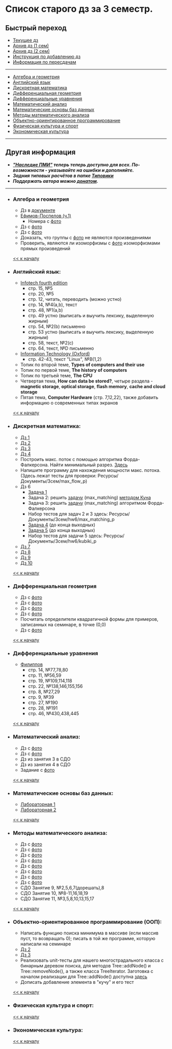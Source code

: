 # Список старого дз за 3 семестр.

## Быстрый переход

- [Текущее дз](README.md#Список-текущего-и-будущего-дз)
- [Архив дз (1 сем)](Дз_1_семестр.md#Список-старого-дз-за-1-семестр.)
- [Архив дз (2 сем)](Дз_2_семестр.md#Список-старого-дз-за-2-семестр.)
- [Инструкция по добавлению дз](Как_вам_добавлять_сюда_дз/Как_добавить_дз.md)
- [Информация по пересдачам](пересдачи.md)

***

- [Алгебра и геометрия](#Алгебра-и-геометрия)
- [Английский язык](#Английский-язык)
- [Дискретная математика](#Дискретная-математика)
- [Дифференциальная геометрия](#Дифференциальная-геометрия)
- [Дифференциальные уравнения](#Дифференциальные-уравнения)
- [Математический анализ](#Математический-анализ)
- [Математические основы баз данных](#Математические-основы-баз-данных)
- [Методы математического анализа](#Методы-математического-анализа)
- [Объектно-ориентированное программирование](#Объектно-ориентированное-программирование-ООП)
- [Физическая культура и спорт](#Физическая-культура-и-спорт)
- [Экономическая культура](#Экономическая-культура)

***

## Другая информация

- __*["Наследие ПМИ"](https://github.com/appliedMathematicsAndComputerScience/PMI_legacy) теперь теперь доступно для всех. По-возможности - указывайте на ошибки и дополняйте.*__
-  __*Задния типовых расчётов в папке [Типовики](https://github.com/nektonick/KMBO-01-homework/tree/master/%D0%A2%D0%B8%D0%BF%D0%BE%D0%B2%D0%B8%D0%BA%D0%B8)*__
- __*Поддержать автора можно [донатом](https://www.tinkoff.ru/rm/grebnev.nikita7/9UP5Q99768).*__

***

- ### Алгебра и геометрия
    - Дз в [документе](Ресурсы/Документы/3сем/dz_algebra_10.pdf)
    - [Ефимов-Поспелов (ч.1)](Книги/Ефимов_Поспелов_Сборник_задач_по_математике_том_1.pdf)
        - Номера с [фото](Ресурсы/Изображения/3сем/алгем_1.jpg)
    - Дз с [фото](Ресурсы/Изображения/3сем/алгем_2.jpg)
    - Дз с [фото](Ресурсы/Изображения/3сем/алгем_3.jpg)
    - Доказать, что группы с [фото](Ресурсы/Изображения/3сем/алгем_4.jpg) не являются произведениями
    - Проверить, являются ли изоморфизмы с [фото](Ресурсы/Изображения/3сем/алгем_2.jpg) изоморфизмами прямых произведений

    [<< к началу](#Быстрый-переход)

- ### Английский язык:
    - [Infotech fourth edition](Книги/Infotech_english_for_computer_users_Stud.pdf) 
        -  стр. 15, №5
        -  стр. 20, №5
        -  стр. 12, читать, переводить (можно устно)
        -  стр. 14, №4(a,b), текст
        -  стр. 48, №1(a,b)
        -  стр. 49 устно (выписать и выучить лексику, выделенную жирным)
        -  стр. 54, №2(b) письменно
        -  стр. 53 устно (выписать и выучить лексику, выделенную жирным)
        -  стр. 58, текст, №2(с) 
        -  стр. 64, текст, №D письменно
    - [Information Technology (Oxford)](Книги/[Eric_H._Glendinning,_John_McEwan]_Oxford_English_(BookFi).pdf)
        -  стр. 42-43, текст "Linux", №B(1,2)
    - Топик по второй теме, **Types of computers and their use**
    - Топик по первой теме, **The history of computers**
    - Топик по третьей теме, **The CPU**
    - Четвертая тема, **How can data be stored?**, четыре раздела - **magnetic storage**, **optical storage**, **flash memory**, **cache and cloud storage**
    - Пятая тема, **Computer Hardware** (стр. 7,12,22), также добавить информацию о современных типах экранов
    
    [<< к началу](#Быстрый-переход)
    
- ### Дискретная математика:
    - [Дз 1](Ресурсы/Документы/3сем/hw1.pdf)
    - [Дз 2](Ресурсы/Документы/3сем/hw2.pdf)
    - [Дз 3](Ресурсы/Документы/3сем/hw3.pdf)
    - [Дз 4](Ресурсы/Документы/3сем/hw4.pdf)
    - Построить макс. поток с помощью алгоритма Форда-Фалкерсона. Найти минимальный разрез. [Здесь](Ресурсы/Документы/3сем/max_flow2.pdf)
    - Напишите программу для нахождения мощности макс. потока. (Здесь лежат тесты для проверки: Ресурсы/Документы/3сем/max_flow_p)
    - Дз 6
        - [Задача 1](Ресурсы/Документы/3сем/hw6/Задача_1.jpg)
        - Задача 2: решить [задачу](Ресурсы/Документы/3сем/hw6/max_matching_p/max_matching.pdf) (max_matching) [методом Куна](https://e-maxx.ru/algo/kuhn_matching)
        - Задача 3: решить [задачу](Ресурсы/Документы/3сем/hw6/max_matching_p/max_matching.pdf) (max_matching) алгоритмом Форда-Фалкерсона
        - Набор тестов для задач 2 и 3 здесь: Ресурсы/Документы/3сем/hw6/max_matching_p
        - [Задача 4](https://acmp.ru/index.asp?main=task&id_task=448) (до конца выходных)
        - [Задача 5](Ресурсы/Документы/3сем/hw6/kubiki_p/kubiki.pdf) (до конца выходных)
        - Набор тестов для задачи 5 здесь: Ресурсы/Документы/3сем/hw6/kubiki_p
    - [Дз 7](Ресурсы/Документы/3сем/hw7.pdf)
    - [Дз 8](Ресурсы/Документы/3сем/hw8.pdf)
    - [Дз 9](Ресурсы/Документы/3сем/9_Ring_homomorphism.pdf)
    - [Дз 10](Ресурсы/Документы/3сем/finite_fields1.pdf)
      
    [<< к началу](#Быстрый-переход)

- ### Дифференциальная геометрия
    - Дз с [фото](Ресурсы/Изображения/3сем/диффгем_1.jpg)
    - Дз с [фото](Ресурсы/Изображения/3сем/диффгем_2.jpg)
    - Дз с [фото](Ресурсы/Изображения/3сем/диффгем_3.jpg)
    - Дз с [фото](Ресурсы/Изображения/3сем/диффгем_4.jpg)
    - Посчитать определители квадратичной формы для примеров, записанных на семинаре, в точке (0,0)
    - Дз с [фото](Ресурсы/Изображения/3сем/диффгем_5.jpg)

    [<< к началу](#Быстрый-переход)

- ### Дифференциальные уравнения
    - [Филиппов](Книги/FilippovDU.pdf)
        - стр. 14, №77,78,80
        - стр. 11, №56,59
        - стр. 19, №109,114,118
        - стр. 22, №138,146,155,156
        - стр. 8, №27,29
        - стр. 9, №39
        - стр. 27, №190
        - стр. 28, №191
        - стр. 46, №430,438,445
      
    [<< к началу](#Быстрый-переход)

- ### Математический анализ:
    - Дз с [фото](Ресурсы/Изображения/3сем/матан_1.jpg)
    - Дз с [фото](Ресурсы/Изображения/3сем/матан_2.jpg)
    - Дз из занятия 3 в СДО
    - Дз из занятия 4 в СДО
    - Задание с [фото](Ресурсы/Изображения/3сем/матан_3.jpg)

    [<< к началу](#Быстрый-переход) 

- ### Математические основы баз данных:
    - [Лабораторная 1](https://drive.google.com/drive/folders/1iC7T4fkH-YjpOAFdVhv-86yPKtB7Z-HO)
    - [Лабораторная 2](https://drive.google.com/drive/folders/1ej2xrg6R6mmkJPk_rKD0QJ8qP3N_0sS2)
      
    [<< к началу](#Быстрый-переход)
    
- ### Методы математического анализа:
    - Дз с [фото](Ресурсы/Изображения/3сем/методы_1.jpg)
    - Дз с [фото](Ресурсы/Изображения/3сем/методы_2.jpg)
    - Дз с [фото](Ресурсы/Изображения/3сем/методы_3.jpg)
    - Дз с [фото](Ресурсы/Изображения/3сем/методы_4.jpg)
    - Дз с [фото](Ресурсы/Изображения/3сем/методы_5.jpg)
    - Дз с [фото](Ресурсы/Изображения/3сем/методы_6.jpg)
    - Дз с [фото](Ресурсы/Изображения/3сем/методы_7.jpg)
    - Дз с [фото](Ресурсы/Изображения/3сем/методы_8.jpg)
    - СДО Занятие 9, №2,5,6,7(дорешать),8
    - СДО Занятие 10, №8-11,16,18,19
    - СДО Занятие 11, №3,5,8,10,13,15,17

    [<< к началу](#Быстрый-переход)

- ### Объектно-ориентированное программирование (ООП):
    - Написать функцию поиска минимума в массиве (если массив пуст, то возвращать 0); писать в той же программе, которую написали на семинаре
    - [Дз 2](Ресурсы/Документы/3сем/ООП_1.txt)
    - [Дз 3](Ресурсы/Документы/3сем/ООП_2.txt)
    - Реализовать unit-тесты для нашего многострадального класса с бинарным деревом поиска, для методов Tree::addNode() и Tree::removeNode(), а также класса TreeIterator. Заготовка с началом реализации для Tree::addNode() доступна [здесь](https://gist.github.com/grayed/b636e1f428c7629af26f8596226aded8)
    - Дописать добавление элемента в "кучу" и его тест

    [<< к началу](#Быстрый-переход)

- ### Физическая культура и спорт:
      
    [<< к началу](#Быстрый-переход)

- ### Экономическая культура:
      
    [<< к началу](#Быстрый-переход)
